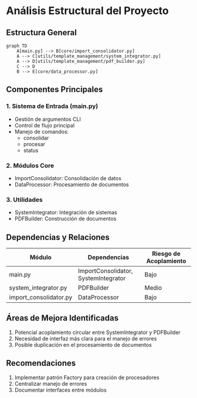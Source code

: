 # Análisis Estructural del Proyecto

## Estructura General
```mermaid
graph TD
    A[main.py] --> B[core/import_consolidator.py]
    A --> C[utils/template_management/system_integrator.py]
    A --> D[utils/template_management/pdf_builder.py]
    C --> D
    B --> E[core/data_processor.py]
```

## Componentes Principales

### 1. Sistema de Entrada (main.py)
- Gestión de argumentos CLI
- Control de flujo principal
- Manejo de comandos:
  - consolidar
  - procesar
  - status

### 2. Módulos Core
- ImportConsolidator: Consolidación de datos
- DataProcessor: Procesamiento de documentos

### 3. Utilidades
- SystemIntegrator: Integración de sistemas
- PDFBuilder: Construcción de documentos

## Dependencias y Relaciones
| Módulo | Dependencias | Riesgo de Acoplamiento |
|--------|--------------|----------------------|
| main.py | ImportConsolidator, SystemIntegrator | Bajo |
| system_integrator.py | PDFBuilder | Medio |
| import_consolidator.py | DataProcessor | Bajo |

## Áreas de Mejora Identificadas
1. Potencial acoplamiento circular entre SystemIntegrator y PDFBuilder
2. Necesidad de interfaz más clara para el manejo de errores
3. Posible duplicación en el procesamiento de documentos

## Recomendaciones
1. Implementar patrón Factory para creación de procesadores
2. Centralizar manejo de errores
3. Documentar interfaces entre módulos
